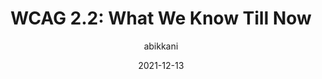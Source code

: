 ---
author: abikkani
date: 2021-12-13
draft: true
publisher: digitala11y
tags:
  - accessibility
  - wcag
target_url: https://www.digitala11y.com/wcag-2-2-what-we-know-till-now/
title: "WCAG 2.2: What We Know Till Now"
---